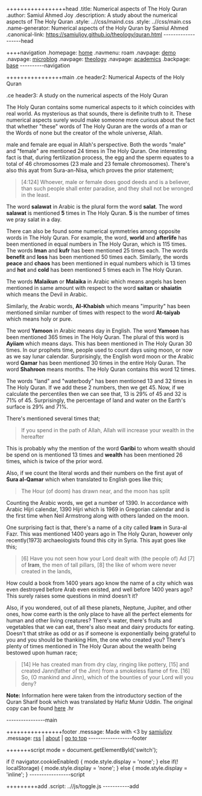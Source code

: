 +++++++++++++++++head
.title: Numerical aspects of The Holy Quran
.author: Samiul Ahmed Joy
.description: A study about the numerical aspects of The Holy Quran
.style: ..//css/maind.css
.style: ..//css/main.css
.name-generator: Numerical aspects of the Holy Quran by Samiul Ahmed
.canonical-link: https://samiuljoy.github.io/theology/quran.html
-------------------head

++++navigation
.homepage: [home](..//index.html)
.navmenu: roam
.navpage: [demo](..//demo/base.html)
.navpage: [microblog](..//microblog/base.html)
.navpage: [theology](..//theology/base.html)
.navpage: [academics](..//academics/base.html)
.backpage: [base](base.html)
----------navigation

++++++++++++++++main
.ce header2: Numerical Aspects of the Holy Quran

.ce header3: A study on the numerical aspects of the Holy Quran

The Holy Quran contains some numerical aspects to it which coincides with real world. As mysterious as that sounds, there is definite truth to it. These numerical aspects surely would make someone more curious about the fact that whether "these" words of The Holy Quran are the words of a man or the Words of none but the creator of the whole universe, Allah.

male and female are equal in Allah's perspective. Both the words "male" and "female" are mentioned 24 times in The Holy Quran. One interesting fact is that, during fertilization process, the egg and the sperm equates to a total of 46 chromosomes (23 male and 23 female chromosomes). There's also this ayat from Sura-an-Nisa, which proves the prior statement;


> \[4:124\] Whoever, male or female does good deeds and is a believer, than such people shall enter paradise, and they shall not be wronged in the least.


The word **salawat** in Arabic is the plural form the word **salat**. The word **salawat** is mentioned **5** times in The Holy Quran. **5** is the number of times we pray salat in a day.

There can also be found some numerical symmetries among opposite words in The Holy Quran. For example, the word, **world** and **afterlife** has been mentioned in equal numbers in The Holy Quran, which is 115 times. The words **Iman** and **kufr** has been mentioned 25 times each. The words **benefit** and **loss** has been mentioned 50 times each. Similarly, the words **peace** and **chaos** has been mentioned in equal numbers which is 13 times and **hot** and **cold** has been mentioned 5 times each in The Holy Quran.

The words **Malaikun** or **Malaika** in Arabic which means angels has been mentioned in same amount with respect to the word **saitan** or **shaiatin** which means the Devil in Arabic.

Similarly, the Arabic words, **Al-Khabish** which means "impurity" has been mentioned similar number of times with respect to the word **At-taiyab** which means holy or pure.

The word **Yamoon** in Arabic means day in English. The word **Yamoon** has been mentioned 365 times in The Holy Quran. The plural of this word is **Ayiiam** which means days. This has been mentioned in The Holy Quran 30 times. In our prophets time, people used to count days using moon, or now as we say lunar calendar. Surprisingly, the English word moon or the Arabic word **Qamar** has been mentioned 30 times in the entire Holy Quran. The word **Shahroon** means months. The Holy Quran contains this word 12 times.

The words "land" and "waterbody" has been mentioned 13 and 32 times in The Holy Quran. If we add these 2 numbers, then we get 45. Now, if we calculate the percentiles then we can see that, 13 is 29% of 45 and 32 is 71% of 45. Surprisingly, the percentage of land and water on the Earth's surface is 29% and 71%.

There's mentioned several times that;


> If you spend in the path of Allah, Allah will increase your wealth in the hereafter

This is probably why the mention of the word **Garibi** to whom wealth should be spend on is mentioned 13 times and **wealth** has been mentioned 26 times, which is twice of the prior word.

Also, if we count the literal words and their numbers on the first ayat of **Sura al-Qamar** which when translated to English goes like this;

> The Hour (of doom) has drawn near, and the moon has split

Counting the Arabic words, we get a number of 1390. In accordance with Arabic Hijri calendar, 1390 Hijri which is 1969 in Gregorian calendar and is the first time when Neil Armstrong along with others landed on the moon.

One surprising fact is that, there's a name of a city called **Iram** in Sura-al Fazr. This was mentioned 1400 years ago in The Holy Quran, however only recently(1973) archaeologists found this city in Syria. This ayat goes like this;

> \[6\] Have you not seen how your Lord dealt with (the people of) Ad
> \[7\] of **Iram**, the men of tall pillars,
> \[8\] the like of whom were never created in the lands,

How could a book from 1400 years ago know the name of a city which was even destroyed before Arab even existed, and well before 1400 years ago? This surely raises some questions in mind doesn't it?

Also, if you wondered, out of all these planets, Neptune, Jupiter, and other ones, how come earth is the only place to have all the perfect elements for human and other living creatures? There's water, there's fruits and vegetables that we can eat, there's also meat and dairy products for eating. Doesn't that strike as odd or as if someone is exponentially being grateful to you and you should be thanking Him, the one who created you? There's plenty of times mentioned in The Holy Quran about the wealth being bestowed upon human race;

> \[14\] He has created man from dry clay, ringing like pottery,
> \[15\] and created Jann(father of the Jinn) from a smokeless flame of fire.
> \[16\] So, (O mankind and Jinn), which of the bounties of your Lord will you deny?

 **Note:** Information here were taken from the introductory section of the Quran Sharif book which was translated by Hafiz Munir Uddin. The original copy can be found [here](https://www.alquranacademylondon.org.uk/our-publications/?orderby=popularity)
.hr

----------------main

++++++++++++++++footer
.message: Made with <3 by [samiuljoy](https://github.com/samiuljoy)
.message: [rss](/rss.xml) | [about](/about.html) | [go to top](#)
------------------footer

+++++++script
mode = document.getElementById('switch');

if (! navigator.cookieEnabled) {
	mode.style.display = 'none';
}
else if(! localStorage) {
	mode.style.display = 'none';
}
else {
	mode.style.display = 'inline';
}
-----------------script

+++++++++add
.script: ..//js/toggle.js
-----------add


